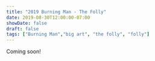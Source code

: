 ```yaml
---
title: "2019 Burning Man - The Folly"
date: 2019-08-30T12:00:00-07:00
showDate: false
draft: false
tags: ["Burning Man","big art", "the folly", "folly"]
---
```

Coming soon!
